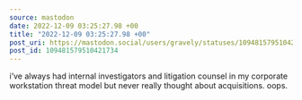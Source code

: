 ```yaml
---
source: mastodon
date: 2022-12-09 03:25:27.98 +00
title: "2022-12-09 03:25:27.98 +00"
post_uri: https://mastodon.social/users/gravely/statuses/109481579510421734
post_id: 109481579510421734
---
```

i’ve always had internal investigators and litigation counsel in my corporate workstation threat model but never really thought about acquisitions. oops.


